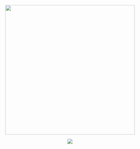 <div id="1" align="center">
  <!-- <img src="https://media0.giphy.com/media/JIX9t2j0ZTN9S/giphy.gif" width="361"></img> -->
  <img src = "https://media1.giphy.com/media/sk6yL9EGVeAcE/giphy.gif" align = "center" width = "420" />
</div>

  <!-- [![GitHub Streak](https://streak-stats.demolab.com/?user=vmanke&theme=dark)](https://git.io/streak-stats) -->

<p></p>
  <div id = "2" align = "center">
    <a href="https://github.com/anuraghazra/github-readme-stats">
      <img align = "center" src = "https://github-readme-stats-one-olive.vercel.app/api/top-langs/?username=vmanke&theme=dark&hide_border=true&layout=compact&langs_count=5" />
    </a>
  </div>

<!--
**vmanke/vmanke** is a ✨ _special_ ✨ repository because its `README.md` (this file) appears on your GitHub profile.

Here are some ideas to get you started:

- 🔭 I’m currently working on ...
- 🌱 I’m currently learning ...
- 👯 I’m looking to collaborate on ...
- 🤔 I’m looking for help with ...
- 💬 Ask me about ...
- 📫 How to reach me: ...
- 😄 Pronouns: ...
- ⚡ Fun fact: ...
-->
